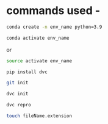 # commands used -


```bash
conda create -n env_name python=3.9
```

```bash
conda activate env_name
```
or

```bash
source activate env_name
```


```bash
pip install dvc
```

```bash
git init
```

```bash
dvc init
```

```bash
dvc repro
```

```bash
touch fileName.extension
```